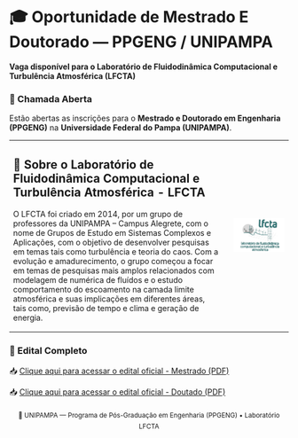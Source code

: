 # 🎓 Oportunidade de Mestrado E Doutorado — PPGENG / UNIPAMPA  

**Vaga disponível para o Laboratório de Fluidodinâmica Computacional e Turbulência Atmosférica (LFCTA)**  


### 📢 Chamada Aberta  

Estão abertas as inscrições para o **Mestrado e Doutorado em Engenharia (PPGENG)** na **Universidade Federal do Pampa (UNIPAMPA)**.  
<table border="0" cellpadding="0" cellspacing="0">
  <tr>
    <td style="vertical-align: top; padding-right: 20px;" border="0">
      <h2>🔬 Sobre o Laboratório de Fluidodinâmica Computacional e Turbulência Atmosférica - LFCTA</h2>
      <p>O LFCTA foi criado em 2014, por um grupo de professores da UNIPAMPA – Campus Alegrete, com o nome de Grupos de Estudo em Sistemas Complexos e Aplicações, com o objetivo de desenvolver pesquisas em temas tais como turbulência e teoria do caos. Com a evolução e amadurecimento, o grupo começou a focar em temas de pesquisas mais amplos relacionados com modelagem de numérica de fluídos e o estudo comportamento do escoamento na camada limite atmosférica e suas implicações em diferentes áreas, tais como, previsão de tempo e clima e geração de energia.</p>
    </td>
    <td border="0">
      <img src="lfcta.png" alt="LFCTA" width="1600">
    </td>
  </tr>
</table>



### 📄 Edital Completo  

📥 [Clique aqui para acessar o edital oficial - Mestrado (PDF)](https://cursos.unipampa.edu.br/cursos/ppeng/files/2025/10/processo_seletivo_mestrado_2026_01.pdf)


📥 [Clique aqui para acessar o edital oficial - Doutado (PDF)](https://cursos.unipampa.edu.br/cursos/ppeng/files/2025/10/selecao-ingresso-doutorado_2026_01.pdf)



<p align="center">
  <sub>📍 UNIPAMPA — Programa de Pós-Graduação em Engenharia (PPGENG) • Laboratório LFCTA</sub>
</p>
